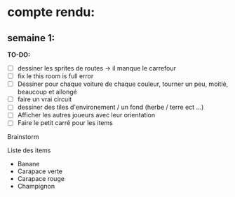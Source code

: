 
# compte rendu:
## semaine 1:
**TO-DO:**
- [ ] dessiner les sprites de routes -> il manque le carrefour
- [ ] fix le this room is full error
- [ ] Dessiner pour chaque voiture de chaque couleur, tourner un peu, moitié, beaucoup et allongé
- [ ] faire un vrai circuit
- [ ] dessiner des tiles d'environement / un fond (herbe / terre ect ...)
- [ ] Afficher les autres joueurs avec leur orientation
- [ ] Faire le petit carré pour les items

Brainstorm

Liste des items
- Banane
- Carapace verte
- Carapace rouge
- Champignon
